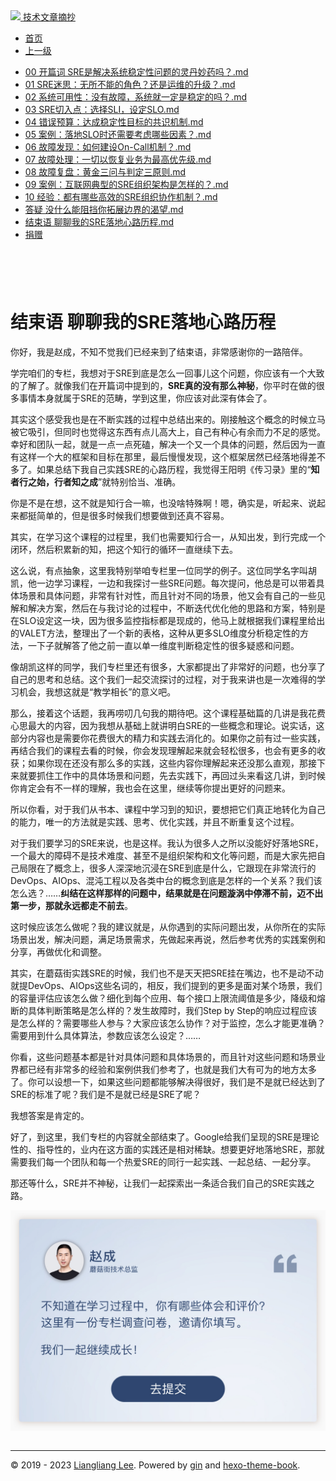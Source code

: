 <!DOCTYPE html>

<html xmlns="http://www.w3.org/1999/xhtml">
<head>
<head>
<meta content="text/html; charset=utf-8" http-equiv="Content-Type"/>
<meta content="width=device-width, initial-scale=1, maximum-scale=1.0, user-scalable=no" name="viewport"/>
<meta content="zh-cn" http-equiv="content-language"/>
<meta content="结束语 聊聊我的SRE落地心路历程" name="description"/>
<link href="/static/favicon.png" rel="icon"/>
<title>结束语 聊聊我的SRE落地心路历程 </title>
<link href="/static/index.css" rel="stylesheet"/>
<link href="/static/highlight.min.css" rel="stylesheet"/>
<script src="/static/highlight.min.js"></script>
<meta content="Hexo 4.2.0" name="generator"/>

</head>
<body>
<div class="book-container">
<div class="book-sidebar">
<div class="book-brand">
<a href="/">
<img src="/static/favicon.png"/>
<span>技术文章摘抄</span>
</a>
</div>
<div class="book-menu uncollapsible">
<ul class="uncollapsible">
<li><a class="current-tab" href="/">首页</a></li>
<li><a href="../">上一级</a></li>
</ul>
<ul class="uncollapsible">
<li>
<a class="menu-item" href="/%e4%b8%93%e6%a0%8f/RE%e5%ae%9e%e6%88%98%e6%89%8b%e5%86%8c/00%20%e5%bc%80%e7%af%87%e8%af%8d%20SRE%e6%98%af%e8%a7%a3%e5%86%b3%e7%b3%bb%e7%bb%9f%e7%a8%b3%e5%ae%9a%e6%80%a7%e9%97%ae%e9%a2%98%e7%9a%84%e7%81%b5%e4%b8%b9%e5%a6%99%e8%8d%af%e5%90%97%ef%bc%9f.md" id="00 开篇词 SRE是解决系统稳定性问题的灵丹妙药吗？.md">00 开篇词 SRE是解决系统稳定性问题的灵丹妙药吗？.md</a>
</li>
<li>
<a class="menu-item" href="/%e4%b8%93%e6%a0%8f/RE%e5%ae%9e%e6%88%98%e6%89%8b%e5%86%8c/01%20SRE%e8%bf%b7%e6%80%9d%ef%bc%9a%e6%97%a0%e6%89%80%e4%b8%8d%e8%83%bd%e7%9a%84%e8%a7%92%e8%89%b2%ef%bc%9f%e8%bf%98%e6%98%af%e8%bf%90%e7%bb%b4%e7%9a%84%e5%8d%87%e7%ba%a7%ef%bc%9f.md" id="01 SRE迷思：无所不能的角色？还是运维的升级？.md">01 SRE迷思：无所不能的角色？还是运维的升级？.md</a>
</li>
<li>
<a class="menu-item" href="/%e4%b8%93%e6%a0%8f/RE%e5%ae%9e%e6%88%98%e6%89%8b%e5%86%8c/02%20%e7%b3%bb%e7%bb%9f%e5%8f%af%e7%94%a8%e6%80%a7%ef%bc%9a%e6%b2%a1%e6%9c%89%e6%95%85%e9%9a%9c%ef%bc%8c%e7%b3%bb%e7%bb%9f%e5%b0%b1%e4%b8%80%e5%ae%9a%e6%98%af%e7%a8%b3%e5%ae%9a%e7%9a%84%e5%90%97%ef%bc%9f.md" id="02 系统可用性：没有故障，系统就一定是稳定的吗？.md">02 系统可用性：没有故障，系统就一定是稳定的吗？.md</a>
</li>
<li>
<a class="menu-item" href="/%e4%b8%93%e6%a0%8f/RE%e5%ae%9e%e6%88%98%e6%89%8b%e5%86%8c/03%20SRE%e5%88%87%e5%85%a5%e7%82%b9%ef%bc%9a%e9%80%89%e6%8b%a9SLI%ef%bc%8c%e8%ae%be%e5%ae%9aSLO.md" id="03 SRE切入点：选择SLI，设定SLO.md">03 SRE切入点：选择SLI，设定SLO.md</a>
</li>
<li>
<a class="menu-item" href="/%e4%b8%93%e6%a0%8f/RE%e5%ae%9e%e6%88%98%e6%89%8b%e5%86%8c/04%20%e9%94%99%e8%af%af%e9%a2%84%e7%ae%97%ef%bc%9a%e8%be%be%e6%88%90%e7%a8%b3%e5%ae%9a%e6%80%a7%e7%9b%ae%e6%a0%87%e7%9a%84%e5%85%b1%e8%af%86%e6%9c%ba%e5%88%b6.md" id="04 错误预算：达成稳定性目标的共识机制.md">04 错误预算：达成稳定性目标的共识机制.md</a>
</li>
<li>
<a class="menu-item" href="/%e4%b8%93%e6%a0%8f/RE%e5%ae%9e%e6%88%98%e6%89%8b%e5%86%8c/05%20%e6%a1%88%e4%be%8b%ef%bc%9a%e8%90%bd%e5%9c%b0SLO%e6%97%b6%e8%bf%98%e9%9c%80%e8%a6%81%e8%80%83%e8%99%91%e5%93%aa%e4%ba%9b%e5%9b%a0%e7%b4%a0%ef%bc%9f.md" id="05 案例：落地SLO时还需要考虑哪些因素？.md">05 案例：落地SLO时还需要考虑哪些因素？.md</a>
</li>
<li>
<a class="menu-item" href="/%e4%b8%93%e6%a0%8f/RE%e5%ae%9e%e6%88%98%e6%89%8b%e5%86%8c/06%20%e6%95%85%e9%9a%9c%e5%8f%91%e7%8e%b0%ef%bc%9a%e5%a6%82%e4%bd%95%e5%bb%ba%e8%ae%beOn-Call%e6%9c%ba%e5%88%b6%ef%bc%9f.md" id="06 故障发现：如何建设On-Call机制？.md">06 故障发现：如何建设On-Call机制？.md</a>
</li>
<li>
<a class="menu-item" href="/%e4%b8%93%e6%a0%8f/RE%e5%ae%9e%e6%88%98%e6%89%8b%e5%86%8c/07%20%e6%95%85%e9%9a%9c%e5%a4%84%e7%90%86%ef%bc%9a%e4%b8%80%e5%88%87%e4%bb%a5%e6%81%a2%e5%a4%8d%e4%b8%9a%e5%8a%a1%e4%b8%ba%e6%9c%80%e9%ab%98%e4%bc%98%e5%85%88%e7%ba%a7.md" id="07 故障处理：一切以恢复业务为最高优先级.md">07 故障处理：一切以恢复业务为最高优先级.md</a>
</li>
<li>
<a class="menu-item" href="/%e4%b8%93%e6%a0%8f/RE%e5%ae%9e%e6%88%98%e6%89%8b%e5%86%8c/08%20%e6%95%85%e9%9a%9c%e5%a4%8d%e7%9b%98%ef%bc%9a%e9%bb%84%e9%87%91%e4%b8%89%e9%97%ae%e4%b8%8e%e5%88%a4%e5%ae%9a%e4%b8%89%e5%8e%9f%e5%88%99.md" id="08 故障复盘：黄金三问与判定三原则.md">08 故障复盘：黄金三问与判定三原则.md</a>
</li>
<li>
<a class="menu-item" href="/%e4%b8%93%e6%a0%8f/RE%e5%ae%9e%e6%88%98%e6%89%8b%e5%86%8c/09%20%e6%a1%88%e4%be%8b%ef%bc%9a%e4%ba%92%e8%81%94%e7%bd%91%e5%85%b8%e5%9e%8b%e7%9a%84SRE%e7%bb%84%e7%bb%87%e6%9e%b6%e6%9e%84%e6%98%af%e6%80%8e%e6%a0%b7%e7%9a%84%ef%bc%9f.md" id="09 案例：互联网典型的SRE组织架构是怎样的？.md">09 案例：互联网典型的SRE组织架构是怎样的？.md</a>
</li>
<li>
<a class="menu-item" href="/%e4%b8%93%e6%a0%8f/RE%e5%ae%9e%e6%88%98%e6%89%8b%e5%86%8c/10%20%e7%bb%8f%e9%aa%8c%ef%bc%9a%e9%83%bd%e6%9c%89%e5%93%aa%e4%ba%9b%e9%ab%98%e6%95%88%e7%9a%84SRE%e7%bb%84%e7%bb%87%e5%8d%8f%e4%bd%9c%e6%9c%ba%e5%88%b6%ef%bc%9f.md" id="10 经验：都有哪些高效的SRE组织协作机制？.md">10 经验：都有哪些高效的SRE组织协作机制？.md</a>
</li>
<li>
<a class="menu-item" href="/%e4%b8%93%e6%a0%8f/RE%e5%ae%9e%e6%88%98%e6%89%8b%e5%86%8c/%e7%ad%94%e7%96%91%20%e6%b2%a1%e4%bb%80%e4%b9%88%e8%83%bd%e9%98%bb%e6%8c%a1%e4%bd%a0%e6%8b%93%e5%b1%95%e8%be%b9%e7%95%8c%e7%9a%84%e6%b8%b4%e6%9c%9b.md" id="答疑 没什么能阻挡你拓展边界的渴望.md">答疑 没什么能阻挡你拓展边界的渴望.md</a>
</li>
<li>
<a class="menu-item" href="/%e4%b8%93%e6%a0%8f/RE%e5%ae%9e%e6%88%98%e6%89%8b%e5%86%8c/%e7%bb%93%e6%9d%9f%e8%af%ad%20%e8%81%8a%e8%81%8a%e6%88%91%e7%9a%84SRE%e8%90%bd%e5%9c%b0%e5%bf%83%e8%b7%af%e5%8e%86%e7%a8%8b.md" id="结束语 聊聊我的SRE落地心路历程.md">结束语 聊聊我的SRE落地心路历程.md</a>
</li>
<li><a href="/assets/捐赠.md">捐赠</a></li>
</ul>
</div>
</div>
<div class="sidebar-toggle" onclick="sidebar_toggle()" onmouseleave="remove_inner()" onmouseover="add_inner()">
<div class="sidebar-toggle-inner"></div>
</div>
<div class="off-canvas-content">
<div class="columns">
<div class="column col-12 col-lg-12">
<div class="book-navbar">
<header class="navbar">
<section class="navbar-section">
<a onclick="open_sidebar()">
<i class="icon icon-menu"></i>
</a>
</section>
</header>
</div>
<div class="book-content" style="max-width: 960px; margin: 0 auto;
    overflow-x: auto;
    overflow-y: hidden;">
<div class="book-post">

<p align="center" id="tip"></p>
<h1 class="title" data-id="结束语 聊聊我的SRE落地心路历程" id="title">结束语 聊聊我的SRE落地心路历程</h1>
<div><p>你好，我是赵成，不知不觉我们已经来到了结束语，非常感谢你的一路陪伴。</p>
<p>学完咱们的专栏，我想对于SRE到底是怎么一回事儿这个问题，你应该有一个大致的了解了。就像我们在开篇词中提到的，<strong>SRE真的没有那么神秘</strong>，你平时在做的很多事情本身就属于SRE的范畴，学到这里，你应该对此深有体会了。</p>
<p>其实这个感受我也是在不断实践的过程中总结出来的。刚接触这个概念的时候立马被它吸引，但同时也觉得这东西有点儿高大上，自己有种心有余而力不足的感觉。幸好和团队一起，就是一点一点死磕，解决一个又一个具体的问题，然后因为一直有这样一个大的框架和目标在那里，最后慢慢发现，这个框架居然已经落地得差不多了。如果总结下我自己实践SRE的心路历程，我觉得王阳明《传习录》里的“<strong>知者行之始，行者知之成</strong>”就特别恰当、准确。</p>
<p>你是不是在想，这不就是知行合一嘛，也没啥特殊啊！嗯，确实是，听起来、说起来都挺简单的，但是很多时候我们想要做到还真不容易。</p>
<p>其实，在学习这个课程的过程里，我们也需要知行合一，从知出发，到行完成一个闭环，然后积累新的知，把这个知行的循环一直继续下去。</p>
<p>这么说，有点抽象，这里我特别举咱专栏里一位同学的例子。这位同学名字叫胡凯，他一边学习课程，一边和我探讨一些SRE问题。每次提问，他总是可以带着具体场景和具体问题，非常有针对性，而且针对不同的场景，他又会有自己的一些见解和解决方案，然后在与我讨论的过程中，不断迭代优化他的思路和方案，特别是在SLO设定这一块，因为很多监控指标都是现成的，他马上就根据我们课程里给出的VALET方法，整理出了一个新的表格，这种从更多SLO维度分析稳定性的方法，一下子就解答了他之前一直以单一维度判断稳定性的很多疑惑和问题。</p>
<p>像胡凯这样的同学，我们专栏里还有很多，大家都提出了非常好的问题，也分享了自己的思考和总结。这个我们一起交流探讨的过程，对于我来讲也是一次难得的学习机会，我想这就是“教学相长”的意义吧。</p>
<p>那么，接着这个话题，我再唠叨几句我的期待吧。这个课程基础篇的几讲是我花费心思最大的内容，因为我想从基础上就讲明白SRE的一些概念和理论。说实话，这部分内容也是需要你花费很大的精力和实践去消化的。如果你之前有过一些实践，再结合我们的课程去看的时候，你会发现理解起来就会轻松很多，也会有更多的收获；如果你现在还没有那么多的实践，这些内容你理解起来还没那么直观，那接下来就要抓住工作中的具体场景和问题，先去实践下，再回过头来看这几讲，到时候你肯定会有不一样的理解，我也会在这里，继续等你提出更好的问题来。</p>
<p>所以你看，对于我们从书本、课程中学习到的知识，要想把它们真正地转化为自己的能力，唯一的方法就是实践、思考、优化实践，并且不断重复这个过程。</p>
<p>对于我们要学习的SRE来说，也是这样。我认为很多人之所以没能好好落地SRE，一个最大的障碍不是技术难度、甚至不是组织架构和文化等问题，而是大家先把自己局限在了概念上，很多人深深地沉浸在SRE到底是什么，它跟现在非常流行的DevOps、AIOps、混沌工程以及各类中台的概念到底是怎样的一个关系？我们该怎么选？……<strong>纠结在这样那样的问题中，结果就是在问题漩涡中停滞不前，迈不出第一步，那就永远都走不前去</strong>。</p>
<p>这时候应该怎么做呢？我的建议就是，从你遇到的实际问题出发，从你所在的实际场景出发，解决问题，满足场景需求，先做起来再说，然后参考优秀的实践案例和分享，再做优化和调整。</p>
<p>其实，在蘑菇街实践SRE的时候，我们也不是天天把SRE挂在嘴边，也不是动不动就提DevOps、AIOps这些名词的，相反，我们提到的更多是面对某个场景，我们的容量评估应该怎么做？细化到每个应用、每个接口上限流阈值是多少，降级和熔断的具体判断策略是怎么样的？发生故障时，我们Step by Step的响应过程应该是怎么样的？需要哪些人参与？大家应该怎么协作？对于监控，怎么才能更准确？需要用到什么具体算法，参数应该怎么设定？……</p>
<p>你看，这些问题基本都是针对具体问题和具体场景的，而且针对这些问题和场景业界都已经有非常多的经验和案例供我们参考了，也就是我们大有可为的地方太多了。你可以设想一下，如果这些问题都能够解决得很好，我们是不是就已经达到了SRE的标准了呢？我们是不是就已经是SRE了呢？</p>
<p>我想答案是肯定的。</p>
<p>好了，到这里，我们专栏的内容就全部结束了。Google给我们呈现的SRE是理论性的、指导性的，业内在这方面的实践还是相对稀缺。想要更好地落地SRE，那就需要我们每一个团队和每一个热爱SRE的同行一起实践、一起总结、一起分享。</p>
<p>那还等什么，SRE并不神秘，让我们一起探索出一条适合我们自己的SRE实践之路。</p>
<p><a href="https://jinshuju.net/f/LpoFKG" target="_blank"><img alt="" src="assets/d9425a8447b84b1eba7a733371979486.jpg"/></a></p>
</div>
</div>
<div>
<div id="prePage" style="float: left">
</div>
<div id="nextPage" style="float: right">
</div>
</div>
</div>
</div>
</div>
<div class="copyright">
<hr/>
<p>© 2019 - 2023 <a href="/cdn-cgi/l/email-protection#b8d4d4d4818c8989888ff8dfd5d9d1d496dbd7d5" target="_blank">Liangliang Lee</a>.
                    Powered by <a href="https://github.com/gin-gonic/gin" target="_blank">gin</a> and <a href="https://github.com/kaiiiz/hexo-theme-book" target="_blank">hexo-theme-book</a>.</p>
</div>
</div>
<a class="off-canvas-overlay" onclick="hide_canvas()"></a>
</div>
<script>(function(){function c(){var b=a.contentDocument||a.contentWindow.document;if(b){var d=b.createElement('script');d.innerHTML="window.__CF$cv$params={r:'8f0b84862cd7ddc2',t:'MTczMzk4MzQ3My4wMDAwMDA='};var a=document.createElement('script');a.nonce='';a.src='/cdn-cgi/challenge-platform/scripts/jsd/main.js';document.getElementsByTagName('head')[0].appendChild(a);";b.getElementsByTagName('head')[0].appendChild(d)}}if(document.body){var a=document.createElement('iframe');a.height=1;a.width=1;a.style.position='absolute';a.style.top=0;a.style.left=0;a.style.border='none';a.style.visibility='hidden';document.body.appendChild(a);if('loading'!==document.readyState)c();else if(window.addEventListener)document.addEventListener('DOMContentLoaded',c);else{var e=document.onreadystatechange||function(){};document.onreadystatechange=function(b){e(b);'loading'!==document.readyState&&(document.onreadystatechange=e,c())}}}})();</script></body>

<script src="/static/index.js"></script>
</head></html>